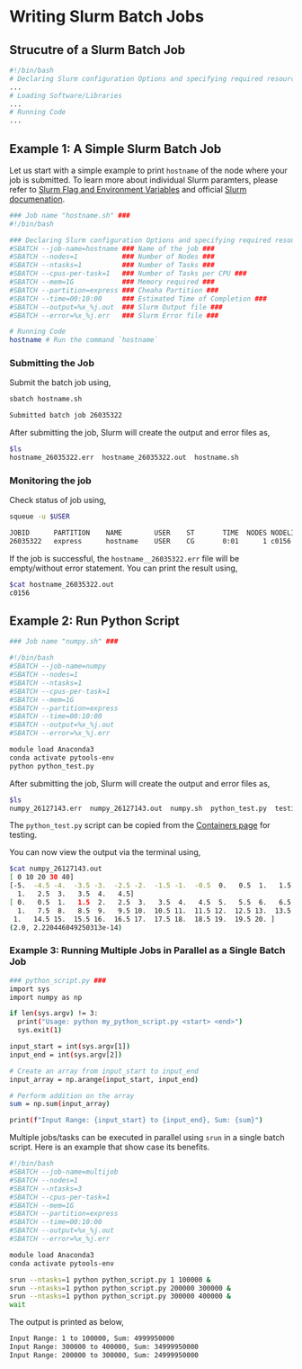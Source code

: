 # Writing Slurm Batch Jobs

## Strucutre of a Slurm Batch Job

```bash
#!/bin/bash
# Declaring Slurm configuration Options and specifying required resources
...
# Loading Software/Libraries
...
# Running Code
...
```

## Example 1: A Simple Slurm Batch Job

Let us start with a simple example to print `hostname` of the node where your job is submitted.
To learn more about individual Slurm paramters, please refer to [Slurm Flag and Environment Variables](../slurm/submitting_jobs.md/#slurm-flags-and-environment-variables) and official [Slurm documenation](https://slurm.schedmd.com/).

```bash
### Job name "hostname.sh" ###
#!/bin/bash

### Declaring Slurm configuration Options and specifying required resources ###
#SBATCH --job-name=hostname ### Name of the job ###
#SBATCH --nodes=1           ### Number of Nodes ###
#SBATCH --ntasks=1          ### Number of Tasks ###
#SBATCH --cpus-per-task=1   ### Number of Tasks per CPU ###
#SBATCH --mem=1G            ### Memory required ###
#SBATCH --partition=express ### Cheaha Partition ###
#SBATCH --time=00:10:00     ### Estimated Time of Completion ###
#SBATCH --output=%x_%j.out  ### Slurm Output file ###
#SBATCH --error=%x_%j.err   ### Slurm Error file ###

# Running Code
hostname # Run the command `hostname`
```

### Submitting the Job

Submit the batch job using,

```bash
sbatch hostname.sh

Submitted batch job 26035322
```

After submitting the job, Slurm will create the output and error files as,

```bash
$ls
hostname_26035322.err  hostname_26035322.out  hostname.sh
```

### Monitoring the job

Check status of job using,

```bash
squeue -u $USER

JOBID      PARTITION    NAME        USER    ST       TIME  NODES NODELIST(REASON)
26035322   express      hostname    USER    CG       0:01      1 c0156
```

If the job is successful, the `hostname__26035322.err` file will be empty/without error statement. You can print the result using,

```bash
$cat hostname_26035322.out
c0156
```

## Example 2: Run Python Script

```bash
### Job name "numpy.sh" ###

#!/bin/bash
#SBATCH --job-name=numpy 
#SBATCH --nodes=1
#SBATCH --ntasks=1
#SBATCH --cpus-per-task=1
#SBATCH --mem=1G
#SBATCH --partition=express
#SBATCH --time=00:10:00
#SBATCH --output=%x_%j.out
#SBATCH --error=%x_%j.err

module load Anaconda3
conda activate pytools-env
python python_test.py
```

After submitting the job, Slurm will create the output and error files as,

```bash
$ls
numpy_26127143.err  numpy_26127143.out  numpy.sh  python_test.py  testing.png
```

The `python_test.py` script can be copied from the [Containers page](../../workflow_solutions/getting_containers/#create-your-own-docker-container) for testing.

You can now view the output via the terminal using,

```bash
$cat numpy_26127143.out 
[ 0 10 20 30 40]
[-5.  -4.5 -4.  -3.5 -3.  -2.5 -2.  -1.5 -1.  -0.5  0.   0.5  1.   1.5
  1.   2.5  3.   3.5  4.   4.5]
[ 0.   0.5  1.   1.5  2.   2.5  3.   3.5  4.   4.5  5.   5.5  6.   6.5
  1.   7.5  8.   8.5  9.   9.5 10.  10.5 11.  11.5 12.  12.5 13.  13.5
 1.   14.5 15.  15.5 16.  16.5 17.  17.5 18.  18.5 19.  19.5 20. ]
(2.0, 2.220446049250313e-14)
```

### Example 3: Running Multiple Jobs in Parallel as a Single Batch Job

```bash
### python_script.py ###
import sys
import numpy as np

if len(sys.argv) != 3:
  print("Usage: python my_python_script.py <start> <end>")
  sys.exit(1)

input_start = int(sys.argv[1])
input_end = int(sys.argv[2])

# Create an array from input_start to input_end
input_array = np.arange(input_start, input_end)

# Perform addition on the array
sum = np.sum(input_array)

print(f"Input Range: {input_start} to {input_end}, Sum: {sum}")
```

Multiple jobs/tasks can be executed in parallel using `srun` in a single batch script. Here is an example that show case its benefits.

```bash
#!/bin/bash
#SBATCH --job-name=multijob
#SBATCH --nodes=1
#SBATCH --ntasks=3
#SBATCH --cpus-per-task=1
#SBATCH --mem=1G
#SBATCH --partition=express
#SBATCH --time=00:10:00
#SBATCH --output=%x_%j.out
#SBATCH --error=%x_%j.err

module load Anaconda3
conda activate pytools-env

srun --ntasks=1 python python_script.py 1 100000 &
srun --ntasks=1 python python_script.py 200000 300000 &
srun --ntasks=1 python python_script.py 300000 400000 &
wait
```

The output is printed as below,

```bash
Input Range: 1 to 100000, Sum: 4999950000
Input Range: 300000 to 400000, Sum: 34999950000
Input Range: 200000 to 300000, Sum: 24999950000
```